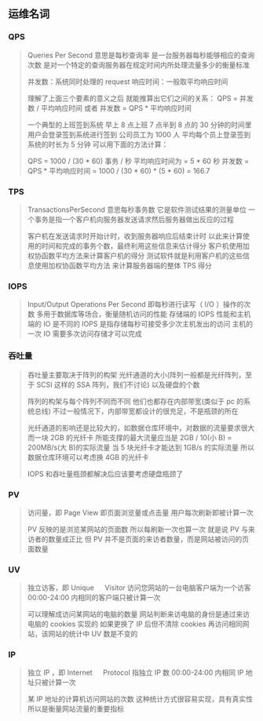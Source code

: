 ﻿## 运维名词

### QPS

> Queries Per Second 意思是每秒查询率
是一台服务器每秒能够相应的查询次数
是对一个特定的查询服务器在规定时间内所处理流量多少的衡量标准
>
> 并发数：系统同时处理的 request
响应时间：一般取平均响应时间
>
> 理解了上面三个要素的意义之后
就能推算出它们之间的关系：
QPS = 并发数 / 平均响应时间
或者
并发数 = QPS * 平均响应时间
>
> 一个典型的上班签到系统
早上 8 点上班
7 点半到 8 点的 30 分钟的时间里用户会登录签到系统进行签到
公司员工为 1000 人
平均每个员上登录签到系统的时长为 5 分钟
可以用下面的方法计算：
>
> QPS = 1000 / (30 * 60) 事务 / 秒
平均响应时间为 = 5 * 60  秒
并发数 = QPS * 平均响应时间 = 1000 / (30 * 60) * (5 * 60) = 166.7

### TPS

> TransactionsPerSecond 意思每秒事务数
它是软件测试结果的测量单位
一个事务是指一个客户机向服务器发送请求然后服务器做出反应的过程
>
> 客户机在发送请求时开始计时，收到服务器响应后结束计时
以此来计算使用的时间和完成的事务个数，最终利用这些信息来估计得分
客户机使用加权协函数平均方法来计算客户机的得分
测试软件就是利用客户机的这些信息使用加权协函数平均方法
来计算服务器端的整体 TPS 得分

### IOPS

> Input/Output Operations Per Second 即每秒进行读写（ I/O ）操作的次数
多用于数据库等场合，衡量随机访问的性能
存储端的 IOPS 性能和主机端的 IO 是不同的
IOPS 是指存储每秒可接受多少次主机发出的访问
主机的一次 IO 需要多次访问存储才可以完成

### 吞吐量

> 吞吐量主要取决于阵列的构架
光纤通道的大小(阵列一般都是光纤阵列，至于 SCSI 这样的 SSA 阵列，我们不讨论)
以及硬盘的个数
>
> 阵列的构架与每个阵列不同而不同
他们也都存在内部带宽(类似于 pc 的系统总线)
不过一般情况下，内部带宽都设计的很充足，不是瓶颈的所在
>
> 光纤通道的影响还是比较大的，如数据仓库环境中，对数据的流量要求很大
而一块 2GB 的光纤卡
所能支撑的最大流量应当是 2GB / 10(小 B) = 200MB/s(大 B)的实际流量
当 5 块光纤卡才能达到 1GB/s 的实际流量
所以数据仓库环境可以考虑换 4GB 的光纤卡
>
> IOPS 和吞吐量瓶颈都解决后应该要考虑硬盘瓶颈了
	
### PV

> 访问量，即 Page View
即页面浏览量或点击量
用户每次刷新即被计算一次
>
> PV 反映的是浏览某网站的页面数
所以每刷新一次也算一次
就是说 PV 与来访者的数量成正比
但 PV 并不是页面的来访者数量，而是网站被访问的页面数量

### UV

> 独立访客，即 Unique 　 Visitor
访问您网站的一台电脑客户端为一个访客
00:00-24:00 内相同的客户端只被计算一次
>
> 可以理解成访问某网站的电脑的数量
网站判断来访电脑的身份是通过来访电脑的 cookies 实现的
如果更换了 IP 后但不清除 cookies
再访问相同网站，该网站的统计中 UV 数是不变的

### IP

> 独立 IP ，即 Internet 　 Protocol
指独立 IP 数
00:00-24:00 内相同 IP 地址只被计算一次
>
> 某 IP 地址的计算机访问网站的次数
这种统计方式很容易实现，具有真实性
所以是衡量网站流量的重要指标
